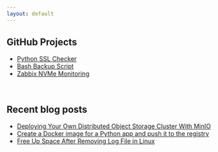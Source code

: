 ```yaml
---
layout: default
---
```

## GitHub Projects
  * [Python SSL Checker](https://github.com/narbehaj/ssl-checker)
  * [Bash Backup Script](https://github.com/narbehaj/bash-backup)
  * [Zabbix NVMe Monitoring](https://github.com/narbehaj/zabbix-nvme)

&nbsp;

## Recent blog posts
  * [Deploying Your Own Distributed Object Storage Cluster With MinIO](https://narbeh.org/blog/deploying-your-own-distributed-object-storage-cluster-with-minio/)
  * [Create a Docker image for a Python app and push it to the registry](https://narbeh.org/blog/create-a-docker-image-for-a-python-app-and-push-it-to-the-registry/)
  * [Free Up Space After Removing Log File in Linux](https://narbeh.org/blog/free-up-space-after-removing-log-file-in-linux/)

&nbsp;


